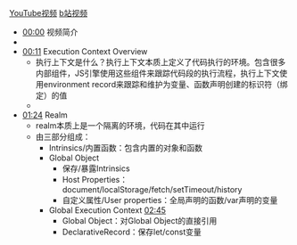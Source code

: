 [YouTube视频](https://www.youtube.com/watch?v=zdGfo6I1yrA&ab_channel=LydiaHallie)
[b站视频](https://www.bilibili.com/video/BV16w4m197PV/?spm_id_from=333.999.0.0&vd_source=22af953ea4c09540ad1966711a2d53f0)


- [00:00](https://www.bilibili.com/video/BV16w4m197PV/?t=0.108247#t=0.11) 视频简介
- 
- [00:11](https://www.bilibili.com/video/BV16w4m197PV/?t=11.645425#t=11.65) Execution Context Overview
	- 执行上下文是什么？执行上下文本质上定义了代码执行的环境。包含很多内部组件，JS引擎使用这些组件来跟踪代码段的执行流程，执行上下文使用environment record来跟踪和维护为变量、函数声明创建的标识符（绑定）的值
	- 
- [01:24](https://www.bilibili.com/video/BV16w4m197PV/?t=84.613012#t=01:24.61) Realm
	- realm本质上是一个隔离的环境，代码在其中运行
	- 由三部分组成：
		- Intrinsics/内置函数：包含内置的对象和函数
		- Global Object
			- 保存/暴露Intrinsics
			- Host Properties： document/localStorage/fetch/setTimeout/history
			- 自定义属性/User properties：全局声明的函数/var声明的变量
		- Global Execution Context [02:45](https://www.bilibili.com/video/BV16w4m197PV/?t=165.269302#t=02:45.27)
			- Global Object：对Global Object的直接引用
			- DeclarativeRecord：保存let/const变量